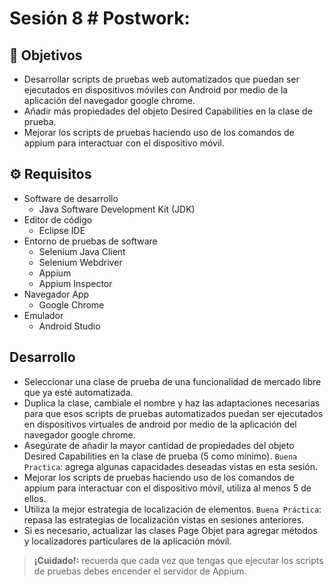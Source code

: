# Sesión 8 # Postwork: 

## :dart: Objetivos

- Desarrollar scripts de pruebas web automatizados que puedan ser ejecutados en dispositivos móviles con Android por medio de la aplicación del navegador google chrome.
- Añadir más propiedades del objeto Desired Capabilities en la clase de prueba.
- Mejorar los scripts de pruebas haciendo uso de los  comandos de appium para interactuar con el dispositivo móvil.



## ⚙ Requisitos

+ Software de desarrollo
    - Java Software Development Kit (JDK)
+ Editor de código
    - Eclipse IDE
+ Entorno de pruebas de software
    - Selenium Java Client
    - Selenium Webdriver
    - Appium
    - Appium Inspector
+ Navegador App
    - Google Chrome
+ Emulador
    - Android Studio


## Desarrollo

- Seleccionar una clase de prueba de una funcionalidad de mercado libre que ya esté automatizada.
- Duplica la clase, cambiale el nombre y haz las adaptaciones necesarias para que esos scripts de pruebas automatizados puedan ser ejecutados en dispositivos virtuales de android por medio de la aplicación del navegador google chrome.
- Asegúrate de añadir la mayor cantidad de propiedades del objeto Desired Capabilities en la clase de prueba (5 como mínimo). `Buena Practica`: agrega algunas capacidades deseadas vistas en esta sesión.
- Mejorar los scripts de pruebas haciendo uso de los  comandos de appium para interactuar con el dispositivo móvil, utiliza al menos 5 de ellos.
- Utiliza la mejor estrategia de localización de elementos. `Buena Práctica`: repasa las estrategias de localización vistas en sesiones anteriores.
- Si es necesario, actualizar las clases Page Objet para agregar métodos y localizadores particulares de la aplicación móvil.

> __¡Cuidado!:__ recuerda que cada vez que tengas que ejecutar los scripts de pruebas debes encender el servidor de Appium.